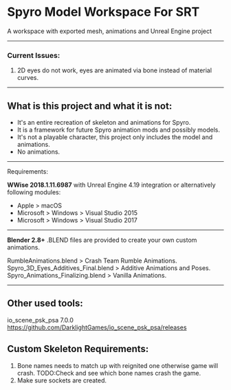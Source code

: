 # Spyro Model Workspace For SRT
A workspace with exported mesh, animations and Unreal Engine project

----

### Current Issues:
1. 2D eyes do not work, eyes are animated via bone instead of material curves.

----

## What is this project and what it is not:
* It's an entire recreation of skeleton and animations for Spyro.
* It is a framework for future Spyro animation mods and possibly models.
* It's not a playable character, this project only includes the model and animations.
* No animations.

----

Requirements:

**WWise 2018.1.11.6987** with Unreal Engine 4.19 integration or alternatively following modules:
* Apple > macOS
* Microsoft > Windows > Visual Studio 2015
* Microsoft > Windows > Visual Studio 2017

---

**Blender 2.8+** .BLEND files are provided to create your own custom animations. 

RumbleAnimations.blend > Crash Team Rumble Animations.
Spyro_3D_Eyes_Additives_Final.blend > Additive Animations and Poses.
Spyro_Animations_Finalizing.blend > Vanilla Animations.

---

## Other used tools:
io_scene_psk_psa 7.0.0
https://github.com/DarklightGames/io_scene_psk_psa/releases

## Custom Skeleton Requirements:
1. Bone names needs to match up with reignited one otherwise game will crash. TODO:Check and see which bone names crash the game.
2. Make sure sockets are created.
